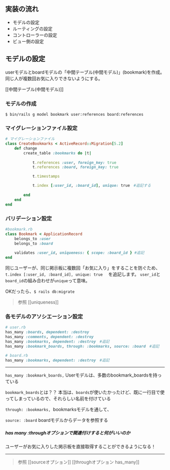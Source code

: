 
## 実装の流れ

- モデルの設定
- ルーティングの設定
- コントローラーの設定
- ビュー側の設定

## モデルの設定

userモデルとboardモデルの「中間テーブル(中間モデル)」(bookmark)を作成。
同じ人が複数回お気に入りできないようにする。

[[中間テーブル(中間モデル)]]

### モデルの作成

```shell
$ bin/rails g model bookmark user:references board:references
```

### マイグレーションファイル設定

```ruby
# マイグレーションファイル
class CreateBookmarks < ActiveRecord::Migration[5.2] 
	def change 
		create_table :bookmarks do |t| 
		
			t.references :user, foreign_key: true 
			t.references :board, foreign_key: true 

			t.timestamps 

			t.index [:user_id, :board_id], unique: true　#追記する
		
		end
	end
end
```

### バリデーション設定

```ruby
#bookmark.rb
class Bookmark < ApplicationRecord
	belongs_to :user
	belongs_to :board
	
	validates :user_id, uniqueness: { scope: :board_id } #追記 
end
```

同じユーザーが、同じ掲示板に複数回「お気に入り」をすることを防ぐため、
`t.index [:user_id, :board_id], unique: true`　
を追記します。
`user_id`と`board_id`の組み合わせが`unique`って意味。

OKだったら、`$ rails db:migrate`

>参照
[[uniqueness]]

### 各モデルのアソシエーション設定

```ruby
# user.rb
has_many :boards, dependent: :destroy
has_many :comments, dependent: :destroy
has_many :bookmarks, dependent: :destroy　#追記 
has_many :bookmark_boards, through: :bookmarks, source: :board　#追記
```

```ruby
# board.rb
has_many :bookmarks, dependent: :destroy　#追記
```

----

`has_many :bookmark_boards,`
Userモデルは、多数のbookmark_boardsを持っている

`bookmark_boards`とは？？
本当は、`boards`が使いたかったけど、既に一行目で使ってしまっているので、それらしい名前を付けている

`through: :bookmarks,` 
bookmarksモデルを通して、

`source: :board`
boardモデルからデータを参照する

##### has many :throughオプションで関連付けすると何がいいのか
ユーザーがお気に入りした掲示板を直接取得することができるようになる！

----

>参照
[[sourceオプション]]
[[throughオプション has_many]]





